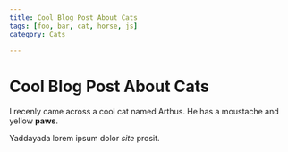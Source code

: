 ```yaml
---
title: Cool Blog Post About Cats
tags: [foo, bar, cat, horse, js]
category: Cats
 
---
```

 
# Cool Blog Post About Cats
 
I recenly came across a cool cat named Arthus. He has a moustache and yellow
**paws**.
 
Yaddayada lorem ipsum dolor _site_ prosit.